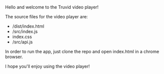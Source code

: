 Hello and welcome to the Truvid video player!

The source files for the video player are:

* /dist/index.html
* /src/index.js
* index.css
* /src/api.js

In order to run the app, just clone the repo and open index.html in a chrome browser.

I hope you'll enjoy using the video player!

